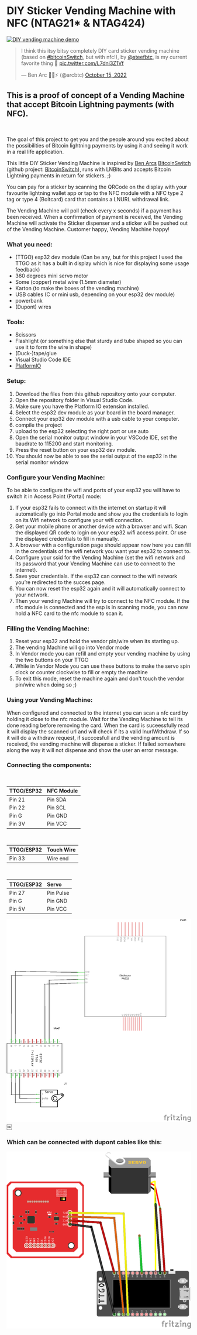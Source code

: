 # DIY Sticker Vending Machine with NFC (NTAG21* & NTAG424)

[![DIY vending machine demo](https://twitter.com/arcbtc/status/1581186711668678657)](https://twitter.com/arcbtc/status/1581186711668678657)

<blockquote class="twitter-tweet"><p lang="en" dir="ltr">I think this itsy bitsy completely DIY card sticker vending machine (based on <a href="https://twitter.com/hashtag/bitcoinSwitch?src=hash&amp;ref_src=twsrc%5Etfw">#bitcoinSwitch</a>, but with nfc!), by <a href="https://twitter.com/steefbtc?ref_src=twsrc%5Etfw">@steefbtc</a>, is my current favorite thing 🤗 <a href="https://t.co/L7dni3Z1Vf">pic.twitter.com/L7dni3Z1Vf</a></p>&mdash; Ben Arc 🏴󠁧󠁢󠁷󠁬󠁳󠁿✊⚡️ (@arcbtc) <a href="https://twitter.com/arcbtc/status/1581186711668678657?ref_src=twsrc%5Etfw">October 15, 2022</a></blockquote> <script async src="https://platform.twitter.com/widgets.js" charset="utf-8"></script>

## This is a proof of concept of a Vending Machine that accept Bitcoin Lightning payments (with NFC). 

<br>

<p>The goal of this  project to get you and the people around you excited about the possibilities of Bitcoin lightning payments by using it and seeing it work in a real life application.</p>

This little DIY Sticker Vending Machine is inspired by [Ben Arcs](https://github.com/arcbtc) [BitcoinSwitch](https://youtu.be/FeoIwTjv3YM) (github project: [BitcoinSwitch](https://github.com/arcbtc/bitcoinSwitch)), runs with LNBits and accepts Bitcoin Lightning payments in return for stickers. ;)

<p>You can pay for a sticker by scanning the QRCode on the display with your favourite lightning wallet app or tap to the NFC module with a NFC type 2 tag or type 4 (Boltcard) card that contains a LNURL withdrawal link.</p>

<p>The Vending Machine will poll (check every x seconds) if a payment has been received.  When a confirmation of payment is received, the Vending Machine will activate the Sticker dispenser and a sticker will be pushed out of the Vending Machine. Customer happy, Vending Machine happy!<br></p>

### What you need:
- (TTGO) esp32 dev module (Can be any, but for this project I used the TTGO as it has a built in display which is nice for displaying some usage feedback) 
- 360 degrees mini servo motor
- Some (copper) metal wire (1.5mm diameter)
- Karton (to make the boxes of the vending machine)
- USB cables (C or mini usb, depending on your esp32 dev module)
- powerbank
- (Dupont) wires

### Tools:
- Scissors
- Flashlight (or something else that sturdy and tube shaped so you can use it to form the wire in shape)
- (Duck-)tape/glue
- Visual Studio Code IDE
- [PlatformIO](https://platformio.org/platformio-ide)

### Setup:
1. Download the files from this github repository onto your computer.
2. Open the repository folder in Visual Studio Code. 
3. Make sure you have the Platform IO extension installed.
5. Select the esp32 dev module as your board in the board manager.
6. Connect your esp32 dev module with a usb cable to your computer.
7. compile the project
8. upload to the esp32 selecting the right port or use auto
9. Open the serial monitor output window in your VSCode IDE, set the baudrate to 115200 and start monitoring.
10. Press the reset button on your esp32 dev module.
11. You should now be able to see the serial output of the esp32 in the serial monitor window

### Configure your Vending Machine:
To be able to configure the wifi and ports of your esp32 you will have to switch it in Access Point (Portal) mode:
1. If your esp32 fails to connect with the internet on startup it will automatically go into Portal mode and show you the credentials to login on its Wifi network to configure your wifi connection.
2. Get your mobile phone or another device with a browser and wifi. Scan the displayed QR code to login on your esp32 wifi access point. Or use the displayed credentials to fill in manually.
3. A browser with a configuration page should appear now here you can fill in the credentials of the wifi network you want your esp32 to connect to.
4. Configure your ssid for the Vending Machine (set the wifi network and its password that your Vending Machine can use to connect to the internet).
5. Save your credentials. If the esp32 can connect to the wifi network you’re redirected to the succes page. 
8. You can now reset the esp32 again and it will automatically connect to your network. 
9. Then your vending Machine will try to connect to the NFC module. If the nfc module is connected and the esp is in scanning mode, you can now hold a NFC card to the nfc module to scan it.

### Filling the Vending Machine:
1. Reset your esp32 and hold the vendor pin/wire when its starting up.
2. The vending Machine will go into Vendor mode
3. In Vendor mode you can refill and empty your vending machine by using the two buttons on your TTGO
4. While in Vendor Mode you can use these buttons to make the servo spin clock or counter clockwise to fill or empty the machine
5. To exit this mode, reset the machine again and don't touch the vendor pin/wire when doing so ;)

### Using your Vending Machine:
When configured and connected to the internet you can scan a nfc card by holding it close to the nfc module.
Wait for the Vending Machine to tell its done reading before removing the card.
When the card is suceessfully read it will display the scanned url and will check if its a valid lnurlWithdraw. 
If so it will do a withdraw request, if succcesfull and the vending amount is received, the vending machine will dispense a sticker.
If failed somewhere along the way it will not dispense and show the user an error message.

### Connecting the components:
 <br>

| TTGO\/ESP32 | NFC Module |
| :--- | :---|
| Pin 21 | Pin SDA |
| Pin 22 | Pin SCL |
| Pin  G | Pin GND |
| Pin 3V | Pin VCC |

 <br>

| TTGO\/ESP32 | Touch Wire |
| :--- | :---|
| Pin 33 | Wire end |

 <br>


| TTGO\/ESP32 | Servo |
| :--- | :---|
| Pin 27 | Pin Pulse |
| Pin G | Pin GND |
| Pin 5V | Pin VCC |

![Image of DIY Vending Machine Scheme](/docs/DIY%20Vending%20Machine%20NFC%20TTGO_schem.png)
￼
### Which can be connected with dupont cables like this:

![Image of DIY Vending Machine Scheme](/docs/DIY%20Vending%20Machine%20NFC%20TTGO_bb.png)	

